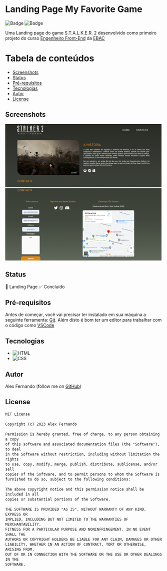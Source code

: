 # Landing Page My Favorite Game

![Badge](https://img.shields.io/badge/HTML-%23f0a10f?style=for-the-badge&logo=ghost)
![Badge](https://img.shields.io/badge/CSS-%230f99f0?style=for-the-badge&logo=ghost)


Uma Landing page do game S.T.A.L.K.E.R. 2 desenvolvido como primeiro projeto do curso [Engenheiro Front-End](https://ebaconline.com.br/engenheiro-de-qualidade) da [EBAC](https://ebaconline.com.br/)

Tabela de conteúdos
=================
<!--ts-->
   * [Screenshots](#Screenshots)
   * [Status](#Status)
   * [Pré-requisitos](#Pré-requisitos)
   * [Tecnologias](#Tecnologias)
   * [Autor](#Autor)
   * [License](#License)
<!--te--> 

## Screenshots

<!-- You can add more screenshots here if you like -->
<img src="/screenshots/website.png" width="500px">
<img src="/screenshots/website-2.png" width="500px">

## Status

🚧  Landing Page ✅ Concluído

## Pré-requisitos

Antes de começar, você vai precisar ter instalado em sua máquina a seguinte ferramenta:
[Git](https://git-scm.com). 
Além disto é bom ter um editor para trabalhar com o código como [VSCode](https://code.visualstudio.com/)

## Tecnologias
- <img src="https://cdn.jsdelivr.net/gh/devicons/devicon/icons/html5/html5-original.svg" alt="HTML" width="40px" />
- <img src="https://cdn.jsdelivr.net/gh/devicons/devicon/icons/css3/css3-original.svg" alt="CSS" width="40px" />

## Autor
Alex Fernando (follow me on [GitHub](https://github.com/alexfsm23/))

## License
```
MIT License

Copyright (c) 2023 Alex Fernando

Permission is hereby granted, free of charge, to any person obtaining a copy
of this software and associated documentation files (the "Software"), to deal
in the Software without restriction, including without limitation the rights
to use, copy, modify, merge, publish, distribute, sublicense, and/or sell
copies of the Software, and to permit persons to whom the Software is
furnished to do so, subject to the following conditions:

The above copyright notice and this permission notice shall be included in all
copies or substantial portions of the Software.

THE SOFTWARE IS PROVIDED "AS IS", WITHOUT WARRANTY OF ANY KIND, EXPRESS OR
IMPLIED, INCLUDING BUT NOT LIMITED TO THE WARRANTIES OF MERCHANTABILITY,
FITNESS FOR A PARTICULAR PURPOSE AND NONINFRINGEMENT. IN NO EVENT SHALL THE
AUTHORS OR COPYRIGHT HOLDERS BE LIABLE FOR ANY CLAIM, DAMAGES OR OTHER
LIABILITY, WHETHER IN AN ACTION OF CONTRACT, TORT OR OTHERWISE, ARISING FROM,
OUT OF OR IN CONNECTION WITH THE SOFTWARE OR THE USE OR OTHER DEALINGS IN THE
SOFTWARE.
```
